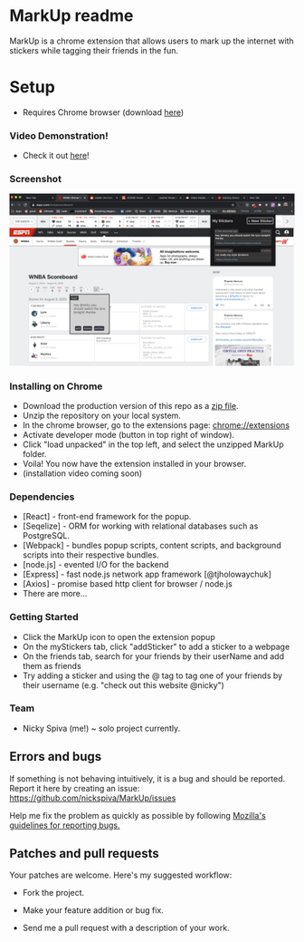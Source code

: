 # MarkUp readme

MarkUp is a chrome extension that allows users to mark up the internet with stickers while tagging their friends in the fun.

# Setup

- Requires Chrome browser (download [here][chromelink])

### Video Demonstration!

- Check it out [here](https://www.youtube.com/watch?v=Bg9fpmVAtC4&feature=youtu.be)!

### Screenshot

![image info](./images/screencap.png)

### Installing on Chrome

- Download the production version of this repo as a [zip file](https://drive.google.com/file/d/1D5tYmUUFfnZPVMONDHyT0HwBI310FSB0/view?usp=sharing).
- Unzip the repository on your local system.
- In the chrome browser, go to the extensions page: [chrome://extensions][extensionspage]
- Activate developer mode (button in top right of window).
- Click "load unpacked" in the top left, and select the unzipped MarkUp folder.
- Voila! You now have the extension installed in your browser.
- (installation video coming soon)

### Dependencies

- [React] - front-end framework for the popup.
- [Seqelize] - ORM for working with relational databases such as PostgreSQL.
- [Webpack] - bundles popup scripts, content scripts, and background scripts into their respective bundles.
- [node.js] - evented I/O for the backend
- [Express] - fast node.js network app framework [@tjholowaychuk]
- [Axios] - promise based http client for browser / node.js
- There are more...

### Getting Started

- Click the MarkUp icon to open the extension popup
- On the myStickers tab, click "addSticker" to add a sticker to a webpage
- On the friends tab, search for your friends by their userName and add them as friends
- Try adding a sticker and using the @ tag to tag one of your friends by their username (e.g. "check out this website @nicky")

### Team

- Nicky Spiva (me!) ~ solo project currently.

## Errors and bugs

If something is not behaving intuitively, it is a bug and should be reported.
Report it here by creating an issue: https://github.com/nickspiva/MarkUp/issues

Help me fix the problem as quickly as possible by following [Mozilla's guidelines for reporting bugs.](https://developer.mozilla.org/en-US/docs/Mozilla/QA/Bug_writing_guidelines#General_Outline_of_a_Bug_Report)

## Patches and pull requests

Your patches are welcome. Here's my suggested workflow:

- Fork the project.
- Make your feature addition or bug fix.
- Send me a pull request with a description of your work.

  [chromeLink]: <https://www.google.com/chrome/?brand=CHBD&gclid=Cj0KCQjwoub3BRC6ARIsABGhnyYAVyBfAvqjg3BySoppYwhUPkPBvMLxY_kBGWhdHmMza5t-U3pjm2oaAjGSEALw_wcB&gclsrc=aw.ds>
  [extensionsPage]: <chrome://extensions>

